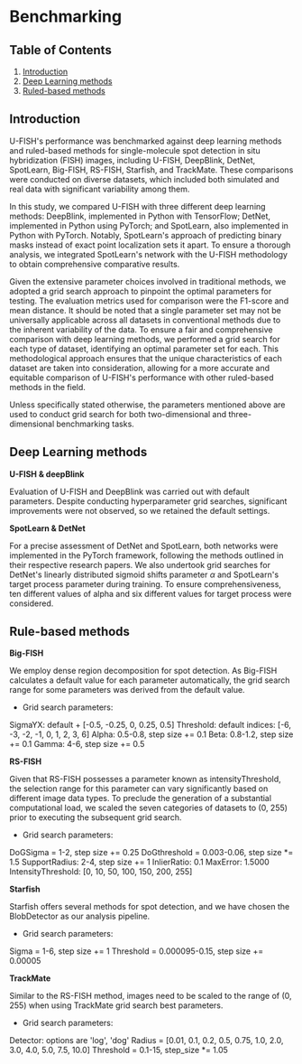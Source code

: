 # Benchmarking

## Table of Contents

1. [Introduction](#introduction)
2. [Deep Learning methods](#deep-learning-methods)
3. [Ruled-based methods](#rule-based-methods)



## Introduction

U-FISH's performance was benchmarked against deep learning methods and ruled-based methods for single-molecule spot detection in situ hybridization (FISH) images, including U-FISH, DeepBlink, DetNet, SpotLearn, Big-FISH, RS-FISH, Starfish, and TrackMate. These comparisons were conducted on diverse datasets, which included both simulated and real data with significant variability among them. 

In this study, we compared U-FISH with three different deep learning methods: DeepBlink, implemented in Python with TensorFlow; DetNet, implemented in Python using PyTorch; and SpotLearn, also implemented in Python with PyTorch. Notably, SpotLearn's approach of predicting binary masks instead of exact point localization sets it apart. To ensure a thorough analysis, we integrated SpotLearn's network with the U-FISH methodology to obtain comprehensive comparative results.

Given the extensive parameter choices involved in traditional methods, we adopted a grid search approach to pinpoint the optimal parameters for testing. The evaluation metrics used for comparison were the F1-score and mean distance. It should be noted that a single parameter set may not be universally applicable across all datasets in conventional methods due to the inherent variability of the data. To ensure a fair and comprehensive comparison with deep learning methods, we performed a grid search for each type of dataset, identifying an optimal parameter set for each. This methodological approach ensures that the unique characteristics of each dataset are taken into consideration, allowing for a more accurate and equitable comparison of U-FISH's performance with other ruled-based methods in the field.

Unless specifically stated otherwise, the parameters mentioned above are used to conduct grid search for both two-dimensional and three-dimensional benchmarking tasks.


## Deep Learning methods


**U-FISH & deepBlink**

Evaluation of U-FISH and DeepBlink was carried out with default parameters. Despite conducting hyperparameter grid searches, significant improvements were not observed, so we retained the default settings.



**SpotLearn & DetNet**

For a precise assessment of DetNet and SpotLearn, both networks were implemented in the PyTorch framework, following the methods outlined in their respective research papers. We also undertook grid searches for DetNet's linearly distributed sigmoid shifts parameter $\alpha$ and SpotLearn's target process parameter during training. To ensure comprehensiveness, ten different values of alpha and six different values for target process were considered.


## Rule-based methods


**Big-FISH**

We employ dense region decomposition for spot detection. As Big-FISH calculates a default value for each parameter automatically, the grid search range for some parameters was derived from the default value. 
* Grid search parameters:
                 
SigmaYX: default + [-0.5, -0.25, 0, 0.25, 0.5]
Threshold: default indices: [-6, -3, -2, -1, 0, 1, 2, 3, 6]
Alpha: 0.5-0.8, step size += 0.1
Beta: 0.8-1.2, step size += 0.1
Gamma: 4-6, step size += 0.5

  

**RS-FISH**

Given that RS-FISH possesses a parameter known as intensityThreshold, the selection range for this parameter can vary significantly based on different image data types. To preclude the generation of a substantial computational load, we scaled the seven categories of datasets to (0, 255) prior to executing the subsequent grid search.
* Grid search parameters:
  
DoGSigma = 1-2, step size += 0.25
DoGthreshold = 0.003-0.06, step size *= 1.5 
SupportRadius: 2-4, step size += 1
InlierRatio: 0.1
MaxError: 1.5000
IntensityThreshold: [0, 10, 50, 100, 150, 200, 255]


  
**Starfish**

 Starfish offers several methods for spot detection, and we have chosen the BlobDetector as our analysis pipeline.
* Grid search parameters:
  
Sigma = 1-6, step size += 1
Threshold = 0.000095-0.15, step size += 0.00005


  
**TrackMate**

Similar to the RS-FISH method, images need to be scaled to the range of (0,  255) when using TrackMate grid search best parameters.
* Grid search parameters:
  
Detector: options are 'log', 'dog'
Radius = [0.01, 0.1, 0.2, 0.5, 0.75, 1.0, 2.0, 3.0, 4.0, 5.0, 7.5, 10.0]
Threshold = 0.1-15, step_size *= 1.05 

